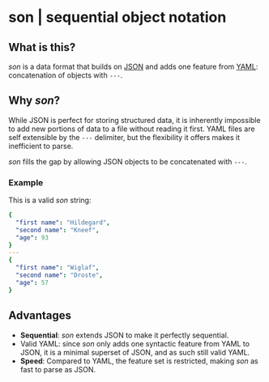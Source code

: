 son | sequential object notation
===
## What is this?
_son_ is a data format that builds on [JSON](https://www.json.org/) and adds one 
feature from [YAML](https://yaml.org/): concatenation of objects with `---`.
## Why _son_?
While JSON is perfect for storing structured data, it is inherently impossible
to add new portions of data to a file without reading it first. YAML files are
self extensible by the `---` delimiter, but the flexibility it offers makes it
inefficient to parse.

_son_ fills the gap by allowing JSON objects to be concatenated with `---`.

### Example
This is a valid _son_ string:
```yaml
{
  "first name": "Hildegard",
  "second name": "Kneef",
  "age": 93
}
---
{
  "first name": "Wiglaf",
  "second name": "Droste",
  "age": 57
}
```

## Advantages
- __Sequential__: _son_ extends JSON to make it perfectly sequential.
- Valid YAML: since _son_ only adds one syntactic feature from YAML to JSON, it is a minimal 
superset of JSON, and as such still valid YAML.
- __Speed__: Compared to YAML, the feature set is restricted, making _son_ as fast to parse as JSON.